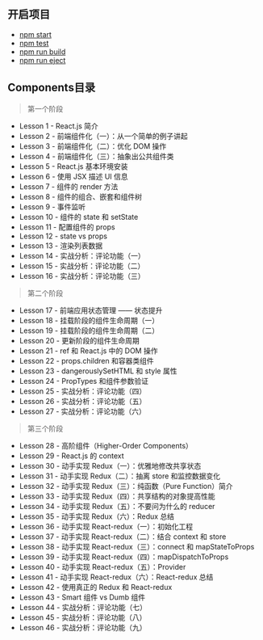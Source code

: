 ## 开启项目

- [npm start](#npm-start)
- [npm test](#npm-test)
- [npm run build](#npm-run-build)
- [npm run eject](#npm-run-eject)

## Components目录

> 第一个阶段

- Lesson 1 - React.js 简介
- Lesson 2 - 前端组件化（一）：从一个简单的例子讲起
- Lesson 3 - 前端组件化（二）：优化 DOM 操作
- Lesson 4 - 前端组件化（三）：抽象出公共组件类
- Lesson 5 - React.js 基本环境安装
- Lesson 6 - 使用 JSX 描述 UI 信息
- Lesson 7 - 组件的 render 方法
- Lesson 8 - 组件的组合、嵌套和组件树
- Lesson 9 - 事件监听
- Lesson 10 - 组件的 state 和 setState
- Lesson 11 - 配置组件的 props
- Lesson 12 - state vs props
- Lesson 13 - 渲染列表数据
- Lesson 14 - 实战分析：评论功能（一）
- Lesson 15 - 实战分析：评论功能（二）
- Lesson 16 - 实战分析：评论功能（三）

> 第二个阶段

- Lesson 17 - 前端应用状态管理 —— 状态提升
- Lesson 18 - 挂载阶段的组件生命周期（一）
- Lesson 19 - 挂载阶段的组件生命周期（二）
- Lesson 20 - 更新阶段的组件生命周期
- Lesson 21 - ref 和 React.js 中的 DOM 操作
- Lesson 22 - props.children 和容器类组件
- Lesson 23 - dangerouslySetHTML 和 style 属性
- Lesson 24 - PropTypes 和组件参数验证
- Lesson 25 - 实战分析：评论功能（四）
- Lesson 26 - 实战分析：评论功能（五）
- Lesson 27 - 实战分析：评论功能（六）

> 第三个阶段

- Lesson 28 - 高阶组件（Higher-Order Components）
- Lesson 29 - React.js 的 context
- Lesson 30 - 动手实现 Redux（一）：优雅地修改共享状态
- Lesson 31 - 动手实现 Redux（二）：抽离 store 和监控数据变化
- Lesson 32 - 动手实现 Redux（三）：纯函数（Pure Function）简介
- Lesson 33 - 动手实现 Redux（四）：共享结构的对象提高性能
- Lesson 34 - 动手实现 Redux（五）：不要问为什么的 reducer
- Lesson 35 - 动手实现 Redux（六）：Redux 总结
- Lesson 36 - 动手实现 React-redux（一）：初始化工程
- Lesson 37 - 动手实现 React-redux（二）：结合 context 和 store
- Lesson 38 - 动手实现 React-redux（三）：connect 和 mapStateToProps
- Lesson 39 - 动手实现 React-redux（四）：mapDispatchToProps
- Lesson 40 - 动手实现 React-redux（五）：Provider
- Lesson 41 - 动手实现 React-redux（六）：React-redux 总结
- Lesson 42 - 使用真正的 Redux 和 React-redux
- Lesson 43 - Smart 组件 vs Dumb 组件
- Lesson 44 - 实战分析：评论功能（七）
- Lesson 45 - 实战分析：评论功能（八）
- Lesson 46 - 实战分析：评论功能（九）